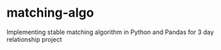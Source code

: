 # matching-algo
Implementing stable matching algorithm in Python and Pandas for 3 day relationship project 
